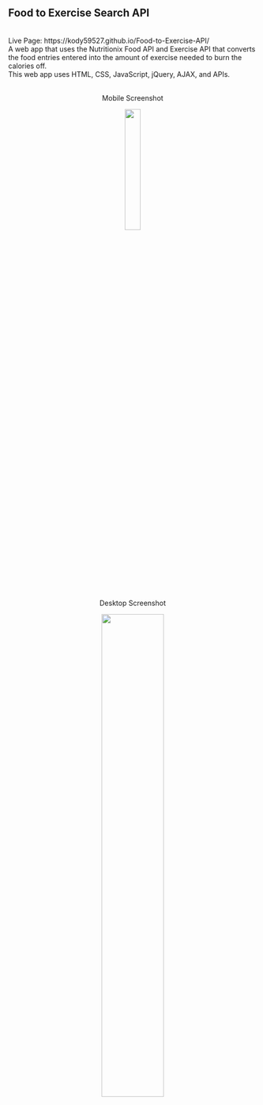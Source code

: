 ## Food to Exercise Search API 
<br>
Live Page: https://kody59527.github.io/Food-to-Exercise-API/
<br>
A web app that uses the Nutritionix Food API and Exercise API that converts the food entries entered into the amount of exercise needed to burn the calories off.
<br>
This web app uses HTML, CSS, JavaScript, jQuery, AJAX, and APIs.
<br>
<br>
<p align="center">Mobile Screenshot</p>
<p align="center"><img src="https://i.imgur.com/cWiGQXu.png" width="25%" height="25%"></p>
<p align="center">Desktop Screenshot</p>
<p align="center"><img  src="https://i.imgur.com/nEagMYo.png" width="50%" height="50%"></p>